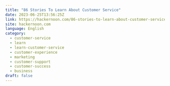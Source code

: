 ```yaml
---
title: "86 Stories To Learn About Customer Service"
date: 2023-06-25T13:56:25Z
link: https://hackernoon.com/86-stories-to-learn-about-customer-service?source=rss&utm_medium=RSS&utm_source=news.12bit.vn
site: hackernoon.com
language: English
category:
  - customer-service
  - learn
  - learn-customer-service
  - customer-experience
  - marketing
  - customer-support
  - customer-success
  - business
draft: false
---
```

